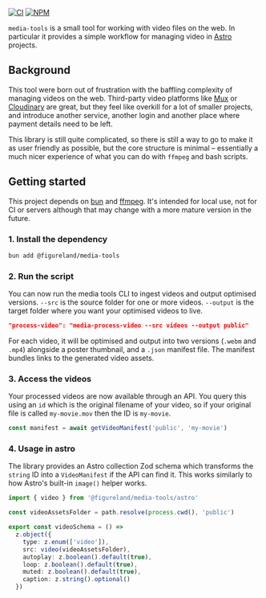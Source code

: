 [![CI](https://github.com/figureland/media-tools/actions/workflows/ci.yml/badge.svg)](https://github.com/figureland/media-tools/actions/workflows/ci.yml)
[![NPM](https://img.shields.io/npm/v/@figureland/media-tools?color=40bd5c)](https://img.shields.io/npm/v/@figureland/media-tools?color=40bd5c)

`media-tools` is a small tool for working with video files on the web. In particular it provides a simple workflow for managing video in [Astro](https://astro.build/) projects.

## Background

This tool were born out of frustration with the baffling complexity of managing videos on the web. Third-party video platforms like [Mux](https://mux.com/) or [Cloudinary](https://cloudinary.com/) are great, but they feel like overkill for a lot of smaller projects, and introduce another service, another login and another place where payment details need to be left.

This library is still quite complicated, so there is still a way to go to make it as user friendly as possible, but the core structure is minimal – essentially a much nicer experience of what you can do with `ffmpeg` and bash scripts.

## Getting started

This project depends on [bun](https://bun.sh/) and [ffmpeg](https://www.ffmpeg.org/). It's intended for local use, not for CI or servers although that may change with a more mature version in the future.

### 1. Install the dependency

```bash
bun add @figureland/media-tools
```

### 2. Run the script

You can now run the media tools CLI to ingest videos and output optimised versions. `--src` is the source folder for one or more videos. `--output` is the target folder where you want your optimised videos to live.

```json
"process-video": "media-process-video --src videos --output public"
```

For each video, it will be optimised and output into two versions (`.webm` and `.mp4`) alongside a poster thumbnail, and a `.json` manifest file. The manifest bundles links to the generated video assets.

### 3. Access the videos

Your processed videos are now available through an API. You query this using an `id` which is the original filename of your video, so if your original file is called `my-movie.mov` then the ID is `my-movie`.

```ts
const manifest = await getVideoManifest('public', 'my-movie')
```

### 4. Usage in astro

The library provides an Astro collection Zod schema which transforms the `string` ID into a `VideoManifest` if the API can find it. This works similarly to how Astro's built-in `image()` helper works.

```ts
import { video } from '@figureland/media-tools/astro'

const videoAssetsFolder = path.resolve(process.cwd(), 'public')

export const videoSchema = () =>
  z.object({
    type: z.enum(['video']),
    src: video(videoAssetsFolder),
    autoplay: z.boolean().default(true),
    loop: z.boolean().default(true),
    muted: z.boolean().default(true),
    caption: z.string().optional()
  })
```
